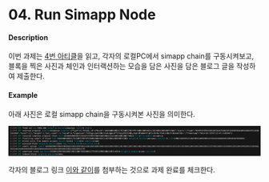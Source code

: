 # 04. Run Simapp Node

#### Description

이번 과제는 [4번 아티클](../04_run_simapp_node.md)을 읽고, 각자의 로컬PC에서 simapp chain를 구동시켜보고, 블록을 찍은 사진과 체인과 인터랙션하는 모습을 담은 사진을 담은 블로그 글을 작성하여 제출한다.

#### Example

아래 사진은 로컬 simapp chain을 구동시켜본 사진을 의미한다.

![](../assets/04_simap_start.png)

각자의 블로그 링크 [이와 같이](https://blog.naver.com/jeongseup/222449849432)를 첨부하는 것으로 과제 완료를 체크한다.
